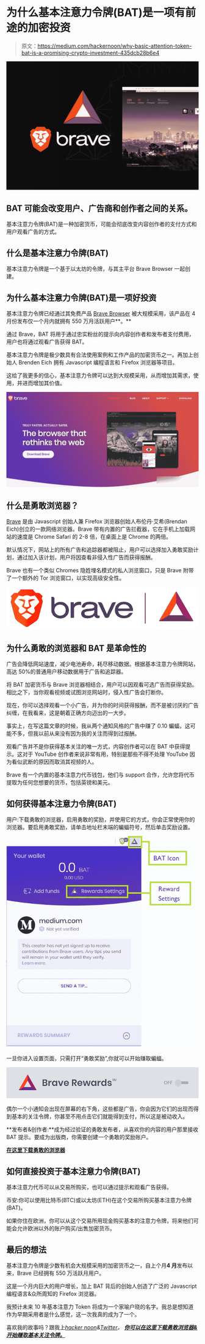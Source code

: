 # 为什么基本注意力令牌(BAT)是一项有前途的加密投资

> 原文：<https://medium.com/hackernoon/why-basic-attention-token-bat-is-a-promising-crypto-investment-435dcb28b6e4>

![](img/75c44752e3423d5b61c950ffd9b4cda8.png)

## BAT 可能会改变用户、广告商和创作者之间的关系。

基本注意力令牌(BAT)是一种加密货币，可能会彻底改变内容创作者的支付方式和用户观看广告的方式。

## 什么是基本注意力令牌(BAT)

基本注意力令牌是一个基于以太坊的令牌，与其主平台 Brave Browser 一起创建。

## 为什么基本注意力令牌(BAT)是一项好投资

基本注意力令牌已经通过其免费产品 [Brave Browser](https://brave.com/kxh360) 被大规模采用，该产品在 4 月份发布仅一个月内就拥有 550 万月活跃用户**。**

通过 Brave，BAT 将用于通过忠实粉丝的提示向内容创作者和发布者支付费用，用户也将通过观看广告获得 BAT。

基本注意力令牌是极少数具有合法使用案例和工作产品的加密货币之一。再加上创始人 Brenden Eich 拥有 Javascript 编程语言和 Firefox 浏览器等项目。

这给了我更多的信心，基本注意力令牌可以达到大规模采用，从而增加其需求，使用，并进而增加其价值。

![](img/58dd4f3e28a98fe5b8211d9b64dd9a7b.png)

## 什么是勇敢浏览器？

[Brave](https://brave.com/kxh360) 是由 Javascript 创始人兼 Firefox 浏览器创始人布伦丹·艾希(Brendan Eich)创立的一款网络浏览器。Brave 带有内置的广告拦截器，它在手机上加载网站的速度是 Chrome Safari 的 2-8 倍，在桌面上是 Chrome 的两倍。

默认情况下，网站上的所有广告和追踪器都被阻止，用户可以选择加入勇敢奖励计划，通过加入该计划，用户将因查看非侵入性广告而获得报酬。

Brave 也有一个类似 Chromes 隐姓埋名模式的私人浏览窗口，只是 Brave 附带了一个额外的 Tor 浏览窗口，以实现高级安全性。

![](img/29770e431061cd5332c6fc7971aa32e7.png)

## 为什么勇敢的浏览器和 BAT 是革命性的

广告会降低网站速度，减少电池寿命，耗尽移动数据。根据基本注意力令牌网站，高达 50%的普通用户移动数据用于广告和追踪器。

将 BAT 加密货币与 Brave 浏览器相结合，用户可以因观看可选广告而获得奖励。相比之下，当你观看视频或试图浏览网站时，侵入性广告会打断你。

现在，你可以选择观看一个小广告，并为你的时间获得报酬，而不是被讨厌的广告纠缠，在我看来，这是朝着正确方向迈出的一大步。

事实上，在写这篇文章的时候，我从两个通知风格的广告中赚了 0.10 蝙蝠，这可能不多，但我以前从来没有因为我的关注而得到过报酬。

观看广告并不是你获得基本关注的唯一方式，内容创作者可以在 BAT 中获得提示。这对于 YouTube 创作者来说非常有用，特别是那些不得不处理 YouTube 因为看似武断的原因而取消其视频的人。

Brave 有一个内置的基本注意力代币钱包，他们与 support 合作，允许您将代币提取为任何您想要的货币，包括英镑和美元。

## 如何获得基本注意力令牌(BAT)

用户:下载勇敢的浏览器，启用勇敢的奖励，并使用它的方式，你会正常使用你的浏览器。要启用勇敢奖励，请单击地址栏末端的蝙蝠符号，然后单击奖励设置。

![](img/07edaf6dd47eb7588e93297b8db57d3d.png)

一旦你进入设置页面，只需打开“勇敢奖励”,你就可以开始赚取蝙蝠。

![](img/3b2b7cb34cd724e8d09f77b8c6267174.png)

偶尔一个小通知会出现在屏幕的右下角，这些都是广告，你会因为它们的出现而得到基本的关注令牌，你甚至不用点击它们就能得到支付，所以这是被动收入。

**发布者&创作者:**成为经过验证的勇敢发布者，从喜欢你的内容的用户那里接收 BAT 提示。要成为出版商，你需要创建一个勇敢的奖励账户。

[**在这里下载勇敢的浏览器**](https://brave.com/kxh360)

## 如何直接投资于基本注意力令牌(BAT)

基本注意力代币可以从交易所购买，也可以通过提示和观看广告获得。

币安:你可以使用比特币(BTC)或以太坊(ETH)在这个交易所购买基本注意力令牌(BAT)。

如果你住在欧洲，你可以从这个交易所用现金购买基本的注意力令牌，将来他们可能会允许欧洲以外的账户购买/出售加密货币。

## 最后的想法

基本注意力令牌是少数有机会大规模采用的加密货币之一，自上个月**4 月**发布以来，Brave 已经拥有 550 万活跃月用户。

这是一个月内巨大的用户增长，加上 BAT 背后的创始人创造了广泛的 Javascript 编程语言&众所周知的 Firefox 浏览器。

我预计未来 10 年基本注意力 Token 将成为一个家喻户晓的名字。我总是想知道作为早期采用者是什么感觉，这一次我真的成为了一个。

喜欢我的故事吗？跟我上[*hacker noon*](https://hackernoon.com/@cryptonitecj900)*&*[*Twitter*](https://twitter.com/cryptonitetweet)*。* [***你可以在这里下载勇敢浏览器&开始赚取基本关注令牌。***](https://brave.com/kxh360)